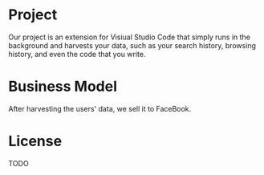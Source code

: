 # Project

Our project is an extension for Visiual Studio Code that simply runs in the
background and harvests your data, such as your search history, browsing
history, and even the code that you write.

# Business Model

After harvesting the users' data, we sell it to FaceBook.

# License

TODO


